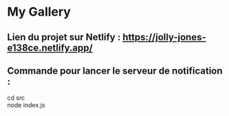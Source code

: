 # My Gallery

## Lien du projet sur Netlify : https://jolly-jones-e138ce.netlify.app/

## Commande pour lancer le serveur de notification :  
cd src  
node index.js

